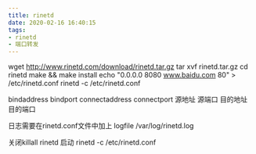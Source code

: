 ```yaml
---
title: rinetd
date: 2020-02-16 16:40:15
tags:
- rinetd
- 端口转发
---
```


wget http://www.rinetd.com/download/rinetd.tar.gz
tar xvf rinetd.tar.gz
cd rinetd
make && make install
echo "0.0.0.0 8080 www.baidu.com 80" > /etc/rinetd.conf
rinetd -c /etc/rinetd.conf

bindaddress bindport connectaddress connectport
源地址       源端口     目的地址      目的端口


日志需要在rinetd.conf文件中加上
logfile /var/log/rinetd.log

关闭killall rinetd
启动 rinetd -c /etc/rinetd.conf